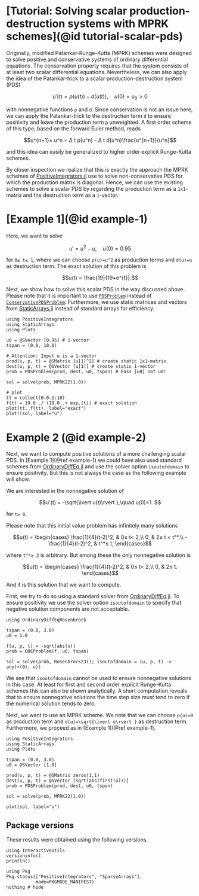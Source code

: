 # [Tutorial: Solving scalar production-destruction systems with MPRK schemes](@id tutorial-scalar-pds)

Originally, modified Patankar-Runge-Kutta (MPRK) schemes were designed to solve positive and conservative systems of ordinary differential equations.
The conservation property requires that the system consists of at least two scalar differential equations. 
Nevertheless, we can also apply the idea of the Patankar-trick to a scalar production-destruction system (PDS)

```math
u'(t)=p(u(t))-d(u(t)),\quad u(0)=u_0>0
```

with nonnegative functions ``p`` and ``d``.
Since conservation is not an issue here, we can apply the Patankar-trick to the destruction term ``d`` to ensure positivity and leave the production term ``p`` unweighted. 
A first order scheme of this type, based on the forward Euler method, reads

```math
u^{n+1}= u^n + Δ t p(u^n) - Δ t d(u^n)\frac{u^{n+1}}{u^n}
```
and this idea can easily be generalized to higher order explicit Runge-Kutta schemes. 

By closer inspection we realize that this is exactly the approach the MPRK schemes of [PositiveIntegrators.jl](https://github.com/SKopecz/PositiveIntegrators.jl) use to solve non-conservative PDS for which the production matrix is diagonal. 
Hence, we can use the existing schemes to solve a scalar PDS by regarding the production term as a ``1x1``-matrix and the destruction term as a ``1``-vector.

# [Example 1](@id example-1)

Here, we want to solve

```math
u' =  u^2 - u,\quad u(0) = 0.95
```

for ``0≤ t≤ 1``, where we can choose ``p(u)=u^2`` as production terms and ``d(u)=u`` as destruction term.
The exact solution of this problem is

```math
u(t) = \frac{19}{19+e^{t}}.
```

Next, we show how to solve this scalar PDS in the way discussed above.
Please note that it is important to use [`PDSProblem`](@ref) instead of [`ConservativePDSProblem`](@ref).
Furthermore, we use static matrices and vectors from [StaticArrays.jl](https://juliaarrays.github.io/StaticArrays.jl/stable/) instead of standard arrays for efficiency.


```@example example_1
using PositiveIntegrators 
using StaticArrays
using Plots

u0 = @SVector [0.95] # 1-vector
tspan = (0.0, 10.0)

# Attention: Input u is a 1-vector
prod(u, p, t) = @SMatrix [u[1]^2] # create static 1x1-matrix
dest(u, p, t) = @SVector [u[1]] # create static 1-vector
prob = PDSProblem(prod, dest, u0, tspan) # Pass [u0] not u0!

sol = solve(prob, MPRK22(1.0))

# plot
tt = collect(0:0.1:10)
f(t) = 19.0 ./ (19.0 .+ exp.(t)) # exact solution
plot(tt, f(tt), label="exact")
plot!(sol, label="u")
```

# Example 2 (@id example-2)

Next, we want to compute positive solutions of a more challenging scalar PDS. 
In [Example 1](@ref example-1) we could have also used standard schemes from [OrdinaryDiffEq.jl](https://docs.sciml.ai/OrdinaryDiffEq/stable/) and use the solver option `isoutofdomain` to ensure positivity.
But this is not always the case as the following example will show.

We are interested in the nonnegative solution of 

```math
u'(t) = -\sqrt{\lvert u(t)\rvert },\quad u(0)=1. 
```

for ``t≥ 0``.

Please note that this initial value problem has infinitely many solutions

```math 
u(t) = \begin{cases} \frac{1}{4}(t-2)^2, & 0≤ t< 2,\\ 0, & 2≤ t < t^*,\\ -\frac{1}{4}(t-2)^2, & t^*≤  t, \end{cases}
```

where ``t^*≥ 2`` is arbitrary.
But among these the only nonnegative solution is

```math 
u(t) = \begin{cases} \frac{1}{4}(t-2)^2, & 0≤ t< 2,\\ 0, & 2≤ t. \end{cases}
```

And it is this solution that we want to compute. 

First, we try to do so using a standard solver from [OrdinaryDiffEq.jl](https://docs.sciml.ai/OrdinaryDiffEq/stable/).
To ensure positivity we use the solver option `isoutofdomain` to specify that negative solution components are not acceptable.

```@example
using OrdinaryDiffEqRosenbrock

tspan = (0.0, 3.0)
u0 = 1.0

f(u, p, t) = -sqrt(abs(u))
prob = ODEProblem(f, u0, tspan)

sol = solve(prob, Rosenbrock23(); isoutofdomain = (u, p, t) -> any(<(0), u))
```

We see that `isoutofdomain` cannot be used to ensure nonnegative solutions in this case. 
At least for first and second order explicit Runge-Kutta schemes this can also be shown analytically. A short computation reveals that to ensure nonnegative solutions the time step size must tend to zero if the numerical solution tends to zero. 

Next, we want to use an MPRK scheme. We note that we can choose ``p(u)=0`` as production term and ``d(u)=\sqrt{\lvert u\rvert }`` as destruction term. Furthermore, we proceed as in [Example 1](@ref example-1).

```@example
using PositiveIntegrators
using StaticArrays
using Plots

tspan = (0.0, 3.0)
u0 = @SVector [1.0]

prod(u, p, t) = @SMatrix zeros(1,1)
dest(u, p, t) = @SVector [sqrt(abs(first(u)))]
prob = PDSProblem(prod, dest, u0, tspan)

sol = solve(prob, MPRK22(1.0))

plot(sol, label="u")

```



## Package versions

These results were obtained using the following versions.
```@example example_1
using InteractiveUtils
versioninfo()
println()

using Pkg
Pkg.status(["PositiveIntegrators", "SparseArrays"],
           mode=PKGMODE_MANIFEST)
nothing # hide
```

